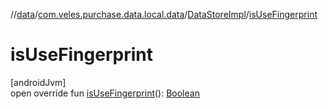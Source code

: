 //[data](../../../index.md)/[com.veles.purchase.data.local.data](../index.md)/[DataStoreImpl](index.md)/[isUseFingerprint](is-use-fingerprint.md)

# isUseFingerprint

[androidJvm]\
open override fun [isUseFingerprint](is-use-fingerprint.md)(): [Boolean](https://kotlinlang.org/api/latest/jvm/stdlib/kotlin/-boolean/index.html)
